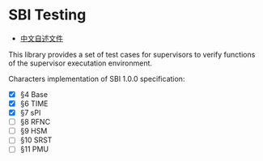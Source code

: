 ﻿# SBI Testing

- [中文自述文件](README.md)

This library provides a set of test cases for supervisors to verify functions of the supervisor executation environment.

Characters implementation of SBI 1.0.0 specification:

- [x] §4  Base
- [x] §6  TIME
- [x] §7  sPI
- [ ] §8  RFNC
- [ ] §9  HSM
- [ ] §10 SRST
- [ ] §11 PMU
